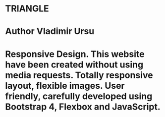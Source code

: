 # TRIANGLE
# Author Vladimir Ursu
# Responsive Design. This website have been created without using media requests. Totally responsive layout, flexible images. User friendly, carefully developed using Bootstrap 4, Flexbox and JavaScript. 